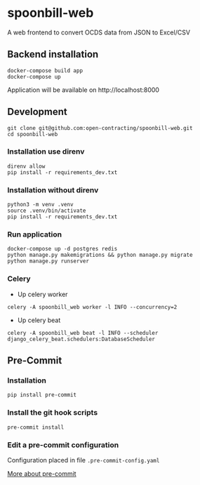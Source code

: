 # spoonbill-web
A web frontend to convert OCDS data from JSON to Excel/CSV

## Backend installation

```shell
docker-compose build app
docker-compose up
```

Application will be available on http://localhost:8000


## Development

```shell
git clone git@github.com:open-contracting/spoonbill-web.git
cd spoonbill-web
```

### Installation use direnv

```shell
direnv allow
pip install -r requirements_dev.txt
```

### Installation without direnv

```shell
python3 -m venv .venv
source .venv/bin/activate
pip install -r requirements_dev.txt
```

### Run application

```shell
docker-compose up -d postgres redis
python manage.py makemigrations && python manage.py migrate
python manage.py runserver
```

### Celery

* Up celery worker

```shell
celery -A spoonbill_web worker -l INFO --concurrency=2
```

* Up celery beat
```shell
celery -A spoonbill_web beat -l INFO --scheduler django_celery_beat.schedulers:DatabaseScheduler
```


## Pre-Commit

### Installation

```shell
pip install pre-commit
```

### Install the git hook scripts

```shell
pre-commit install
```

### Edit a pre-commit configuration

Configuration placed in file `.pre-commit-config.yaml`

[More about pre-commit](https://pre-commit.com/)
